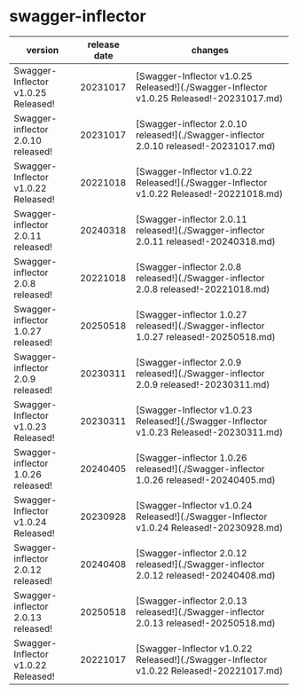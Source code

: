 # swagger-inflector	


|version|release date|changes|
|---|---|---|
|Swagger-Inflector v1.0.25 Released!|20231017|[Swagger-Inflector v1.0.25 Released!](./Swagger-Inflector v1.0.25 Released!-20231017.md)|
|Swagger-inflector 2.0.10 released!|20231017|[Swagger-inflector 2.0.10 released!](./Swagger-inflector 2.0.10 released!-20231017.md)|
|Swagger-Inflector v1.0.22 Released!|20221018|[Swagger-Inflector v1.0.22 Released!](./Swagger-Inflector v1.0.22 Released!-20221018.md)|
|Swagger-inflector 2.0.11 released!|20240318|[Swagger-inflector 2.0.11 released!](./Swagger-inflector 2.0.11 released!-20240318.md)|
|Swagger-inflector 2.0.8 released!|20221018|[Swagger-inflector 2.0.8 released!](./Swagger-inflector 2.0.8 released!-20221018.md)|
|Swagger-inflector 1.0.27 released!|20250518|[Swagger-inflector 1.0.27 released!](./Swagger-inflector 1.0.27 released!-20250518.md)|
|Swagger-inflector 2.0.9 released!|20230311|[Swagger-inflector 2.0.9 released!](./Swagger-inflector 2.0.9 released!-20230311.md)|
|Swagger-Inflector v1.0.23 Released!|20230311|[Swagger-Inflector v1.0.23 Released!](./Swagger-Inflector v1.0.23 Released!-20230311.md)|
|Swagger-inflector 1.0.26 released!|20240405|[Swagger-inflector 1.0.26 released!](./Swagger-inflector 1.0.26 released!-20240405.md)|
|Swagger-Inflector v1.0.24 Released!|20230928|[Swagger-Inflector v1.0.24 Released!](./Swagger-Inflector v1.0.24 Released!-20230928.md)|
|Swagger-inflector 2.0.12 released!|20240408|[Swagger-inflector 2.0.12 released!](./Swagger-inflector 2.0.12 released!-20240408.md)|
|Swagger-inflector 2.0.13 released!|20250518|[Swagger-inflector 2.0.13 released!](./Swagger-inflector 2.0.13 released!-20250518.md)|
|Swagger-Inflector v1.0.22 Released!|20221017|[Swagger-Inflector v1.0.22 Released!](./Swagger-Inflector v1.0.22 Released!-20221017.md)|

